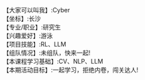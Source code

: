 【大家可以叫我】:Cyber     
【坐标】:长沙    
【专业/职业】:研究生   
【兴趣爱好】:游泳   
【项目技能】:RL、LLM   
【组队情况】:未组队，快来一起!   
【本课程学习基础】:CV、NLP、LLM   
【本期活动目标】:一起学习，拒绝内卷，闯关达人!   